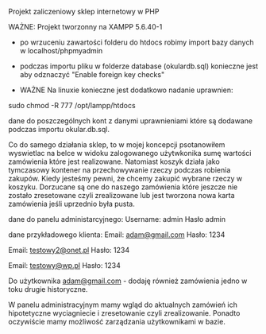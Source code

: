 Projekt zaliczeniowy sklep internetowy w PHP

WAŻNE: Projekt tworzonny na XAMPP 5.6.40-1

- po wrzuceniu zawartości folderu do htdocs robimy import bazy danych w localhost/phpmyadmin
- podczas importu pliku w folderze database (okulardb.sql) konieczne jest aby odznaczyć "Enable foreign key checks"

- WAŻNE
Na linuxie konieczne jest dodatkowo nadanie uprawnien:

sudo chmod -R 777 /opt/lampp/htdocs

dane do poszczególnych kont z danymi uprawnieniami które są dodawane podczas importu okular.db.sql.

Co do samego działania sklep, to w mojej koncepcji psotanowiłem wyswietlac na belce w widoku zalogowanego użytwkonika
sumę wartości zamówienia które jest realizowane. Natomiast koszyk działa jako tymczasowy kontener na przechowywanie rzeczy podczas robienia zakupów.
Kiedy jesteśmy pewni, że chcemy zakupić wybrane rzeczy w koszyku. Dorzucane są one do naszego zamówienia które jeszcze nie zostało zresetowane czyli zrealizowane lub jest tworzona nowa karta zamówienia jeśli uprzednio była pusta.

dane do panelu administarcyjnego:
Username: admin
Hasło admin

dane przykładowego klienta:
Email: adam@gmail.com
Hasło: 1234

Email: testowy2@onet.pl
Hasło: 1234

Email: testowy@wp.pl
Hasło: 1234

Do użytkownika adam@gmail.com - dodaję również zamówienia jedno w toku drugie historyczne.

W panelu administracyjnym mamy wgląd do aktualnych zamówień ich hipotetyczne wyciagniecie i zresetowanie czyli zrealizowanie. Ponadto oczywiście mamy
możliwość zarządzania użytkownikami w bazie.
